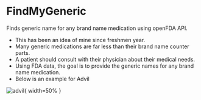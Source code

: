 # FindMyGeneric
Finds generic name for any brand name medication using openFDA API.

* This has been an idea of mine since freshmen year.
* Many generic medications are far less than their brand name counter parts. 
* A patient should consult with their physician about their medical needs. 
* Using FDA data, the goal is to provide the generic names for any brand name medication. 
* Below is an example for Advil

![advil](https://user-images.githubusercontent.com/53100755/121836130-e4c6ce80-cca0-11eb-8a15-3e2f03b96d97.png){ width=50% }
